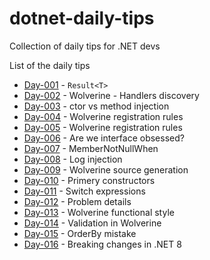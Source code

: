 # dotnet-daily-tips
Collection of daily tips for .NET devs

List of the daily tips

- [Day-001](./tip-001/README.md) - `Result<T>`
- [Day-002](./tip-002/README.md) - Wolverine - Handlers discovery
- [Day-003](./tip-003/README.md) - ctor vs method injection
- [Day-004](./tip-004/README.md) - Wolverine registration rules
- [Day-005](./tip-005/README.md) - Wolverine registration rules
- [Day-006](./tip-006/README.md) - Are we interface obsessed?
- [Day-007](./tip-007/README.md) - MemberNotNullWhen
- [Day-008](./tip-008/README.md) - Log injection
- [Day-009](./tip-009/README.md) - Wolverine source generation
- [Day-010](./tip-010/README.md) - Primery constructors
- [Day-011](./tip-011/README.md) - Switch expressions
- [Day-012](./tip-012/README.md) - Problem details
- [Day-013](./tip-013/README.md) - Wolverine functional style
- [Day-014](./tip-014/README.md) - Validation in Wolverine
- [Day-015](./tip-015/README.md) - OrderBy mistake
- [Day-016](./tip-016/README.md) - Breaking changes in .NET 8